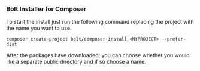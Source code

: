 ### Bolt Installer for Composer

To start the install just run the following command replacing the project with the name you want to use.

`composer create-project bolt/composer-install <MYPROJECT> --prefer-dist`


After the packages have downloaded, you can choose whether you would like a separate public directory and if so choose a name.
